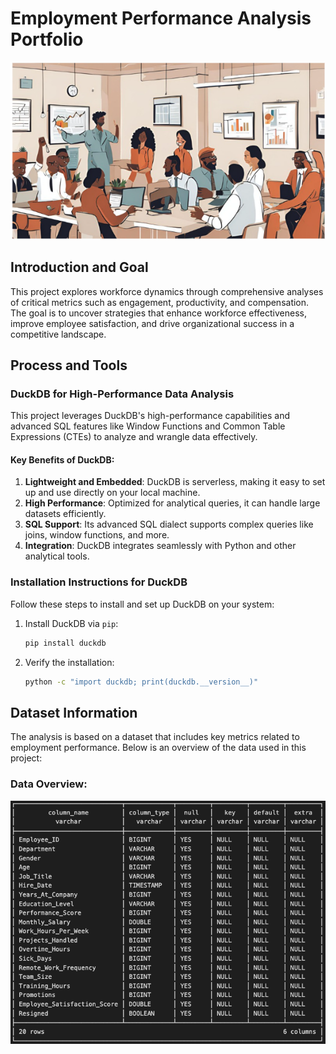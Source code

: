# Employment Performance Analysis Portfolio

![Employment Overview](Employment.png)

## **Introduction and Goal**

This project explores workforce dynamics through comprehensive analyses of critical metrics such as engagement, productivity, and compensation. The goal is to uncover strategies that enhance workforce effectiveness, improve employee satisfaction, and drive organizational success in a competitive landscape.

## **Process and Tools**

### **DuckDB for High-Performance Data Analysis**

This project leverages DuckDB's high-performance capabilities and advanced SQL features like Window Functions and Common Table Expressions (CTEs) to analyze and wrangle data effectively.

#### **Key Benefits of DuckDB**:

1. **Lightweight and Embedded**: DuckDB is serverless, making it easy to set up and use directly on your local machine.
2. **High Performance**: Optimized for analytical queries, it can handle large datasets efficiently.
3. **SQL Support**: Its advanced SQL dialect supports complex queries like joins, window functions, and more.
4. **Integration**: DuckDB integrates seamlessly with Python and other analytical tools.

### **Installation Instructions for DuckDB**

Follow these steps to install and set up DuckDB on your system:

1. Install DuckDB via `pip`:
   ```bash
   pip install duckdb
   ```
2. Verify the installation:
   ```bash
   python -c "import duckdb; print(duckdb.__version__)"
   ```

## **Dataset Information**

The analysis is based on a dataset that includes key metrics related to employment performance. Below is an overview of the data used in this project:

### Data Overview:

![Dataset Overview](data_info.png)
